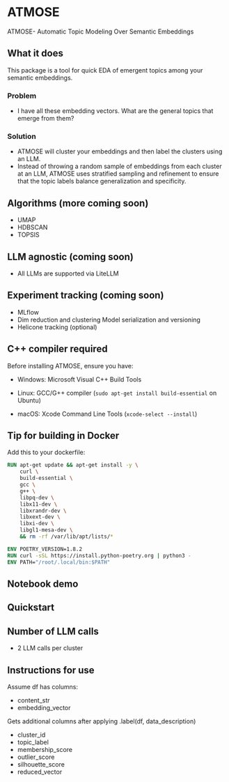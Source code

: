# ATMOSE
ATMOSE- Automatic Topic Modeling Over Semantic Embeddings


## What it does
This package is a tool for quick EDA of emergent topics among your semantic embeddings.
### Problem
- I have all these embedding vectors. What are the general topics that emerge from them?
### Solution
- ATMOSE will cluster your embeddings and then label the clusters using an LLM.
- Instead of throwing a random sample of embeddings from each cluster at an LLM, ATMOSE uses stratified sampling and refinement to ensure that the topic labels balance generalization and specificity.

## Algorithms (more coming soon)
- UMAP
- HDBSCAN
- TOPSIS

## LLM agnostic (coming soon)
- All LLMs are supported via LiteLLM

## Experiment tracking (coming soon)
- MLflow
- Dim reduction and clustering Model serialization and versioning
- Helicone tracking (optional)

## C++ compiler required

Before installing ATMOSE, ensure you have:

- Windows: Microsoft Visual C++ Build Tools

- Linux: GCC/G++ compiler (`sudo apt-get install build-essential` on Ubuntu)

- macOS: Xcode Command Line Tools (`xcode-select --install`)

## Tip for building in Docker
Add this to your dockerfile:
```Dockerfile
RUN apt-get update && apt-get install -y \
    curl \
    build-essential \
    gcc \
    g++ \
    libpq-dev \
    libx11-dev \
    libxrandr-dev \
    libxext-dev \
    libxi-dev \
    libgl1-mesa-dev \
    && rm -rf /var/lib/apt/lists/*

ENV POETRY_VERSION=1.8.2
RUN curl -sSL https://install.python-poetry.org | python3 -
ENV PATH="/root/.local/bin:$PATH"
```

## Notebook demo


## Quickstart


## Number of LLM calls
- 2 LLM calls per cluster


## Instructions for use
Assume df has columns: 
- content_str
- embedding_vector

Gets additional columns after applying .label(df, data_description)
- cluster_id
- topic_label
- membership_score
- outlier_score
- silhouette_score
- reduced_vector
